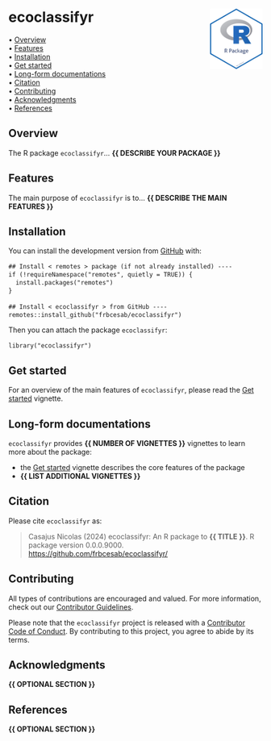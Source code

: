 <!-- README.md is generated from README.Rmd. Please edit that file -->

# ecoclassifyr <img src="man/figures/package-sticker.png" align="right" style="float:right; height:120px;"/>

<!-- badges: start -->
<!-- badges: end -->
<p align="left">
• <a href="#overview">Overview</a><br> •
<a href="#features">Features</a><br> •
<a href="#installation">Installation</a><br> •
<a href="#get-started">Get started</a><br> •
<a href="#long-form-documentations">Long-form documentations</a><br> •
<a href="#citation">Citation</a><br> •
<a href="#contributing">Contributing</a><br> •
<a href="#acknowledgments">Acknowledgments</a><br> •
<a href="#references">References</a>
</p>

## Overview

The R package `ecoclassifyr`… **{{ DESCRIBE YOUR PACKAGE }}**

## Features

The main purpose of `ecoclassifyr` is to… **{{ DESCRIBE THE MAIN
FEATURES }}**

## Installation

You can install the development version from
[GitHub](https://github.com/) with:

    ## Install < remotes > package (if not already installed) ----
    if (!requireNamespace("remotes", quietly = TRUE)) {
      install.packages("remotes")
    }

    ## Install < ecoclassifyr > from GitHub ----
    remotes::install_github("frbcesab/ecoclassifyr")

Then you can attach the package `ecoclassifyr`:

    library("ecoclassifyr")

## Get started

For an overview of the main features of `ecoclassifyr`, please read the
[Get
started](https://frbcesab.github.io/ecoclassifyr/articles/ecoclassifyr.html)
vignette.

## Long-form documentations

`ecoclassifyr` provides **{{ NUMBER OF VIGNETTES }}** vignettes to learn
more about the package:

-   the [Get
    started](https://frbcesab.github.io/ecoclassifyr/articles/ecoclassifyr.html)
    vignette describes the core features of the package
-   **{{ LIST ADDITIONAL VIGNETTES }}**

## Citation

Please cite `ecoclassifyr` as:

> Casajus Nicolas (2024) ecoclassifyr: An R package to **{{ TITLE }}**.
> R package version 0.0.0.9000.
> <https://github.com/frbcesab/ecoclassifyr/>

## Contributing

All types of contributions are encouraged and valued. For more
information, check out our [Contributor
Guidelines](https://github.com/frbcesab/ecoclassifyr/blob/main/CONTRIBUTING.md).

Please note that the `ecoclassifyr` project is released with a
[Contributor Code of
Conduct](https://contributor-covenant.org/version/2/1/CODE_OF_CONDUCT.html).
By contributing to this project, you agree to abide by its terms.

## Acknowledgments

**{{ OPTIONAL SECTION }}**

## References

**{{ OPTIONAL SECTION }}**
